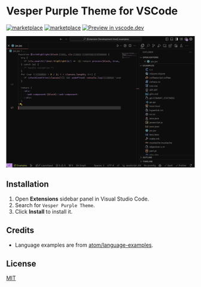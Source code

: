 # Vesper Purple Theme for VSCode

[![marketplace](https://img.shields.io/visual-studio-marketplace/v/xinyao27.vesper-purple-theme)](https://marketplace.visualstudio.com/items?itemName=xinyao27.vesper-purple-theme)
[![marketplace](https://img.shields.io/visual-studio-marketplace/i/xinyao27.vesper-purple-theme?label=Installs)](https://marketplace.visualstudio.com/items?itemName=xinyao27.vesper-purple-theme)
[![Preview in vscode.dev](https://img.shields.io/badge/preview%20in-vscode.dev-blue)](https://vscode.dev/theme/xinyao27.vesper-purple-theme)

![Vesper Purple](./images/screenshot.png)

## Installation

1. Open **Extensions** sidebar panel in Visual Studio Code.
2. Search for `Vesper Purple Theme`.
3. Click **Install** to install it.

## Credits

- Language examples are from [atom/language-examples](https://github.com/atom/language-examples).

## License

[MIT](./LICENSE)
